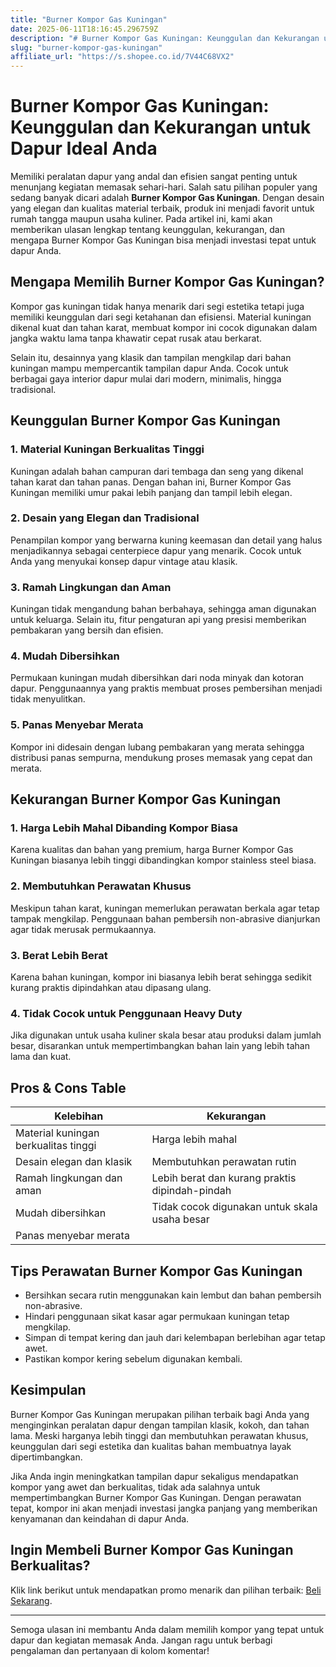 ```yaml
---
title: "Burner Kompor Gas Kuningan"
date: 2025-06-11T18:16:45.296759Z
description: "# Burner Kompor Gas Kuningan: Keunggulan dan Kekurangan untuk Dapur Ideal Anda..."
slug: "burner-kompor-gas-kuningan"
affiliate_url: "https://s.shopee.co.id/7V44C68VX2"
---
```

# Burner Kompor Gas Kuningan: Keunggulan dan Kekurangan untuk Dapur Ideal Anda

Memiliki peralatan dapur yang andal dan efisien sangat penting untuk menunjang kegiatan memasak sehari-hari. Salah satu pilihan populer yang sedang banyak dicari adalah **Burner Kompor Gas Kuningan**. Dengan desain yang elegan dan kualitas material terbaik, produk ini menjadi favorit untuk rumah tangga maupun usaha kuliner. Pada artikel ini, kami akan memberikan ulasan lengkap tentang keunggulan, kekurangan, dan mengapa Burner Kompor Gas Kuningan bisa menjadi investasi tepat untuk dapur Anda.

## Mengapa Memilih Burner Kompor Gas Kuningan?

Kompor gas kuningan tidak hanya menarik dari segi estetika tetapi juga memiliki keunggulan dari segi ketahanan dan efisiensi. Material kuningan dikenal kuat dan tahan karat, membuat kompor ini cocok digunakan dalam jangka waktu lama tanpa khawatir cepat rusak atau berkarat.

Selain itu, desainnya yang klasik dan tampilan mengkilap dari bahan kuningan mampu mempercantik tampilan dapur Anda. Cocok untuk berbagai gaya interior dapur mulai dari modern, minimalis, hingga tradisional.

## Keunggulan Burner Kompor Gas Kuningan

### 1. Material Kuningan Berkualitas Tinggi
Kuningan adalah bahan campuran dari tembaga dan seng yang dikenal tahan karat dan tahan panas. Dengan bahan ini, Burner Kompor Gas Kuningan memiliki umur pakai lebih panjang dan tampil lebih elegan.

### 2. Desain yang Elegan dan Tradisional
Penampilan kompor yang berwarna kuning keemasan dan detail yang halus menjadikannya sebagai centerpiece dapur yang menarik. Cocok untuk Anda yang menyukai konsep dapur vintage atau klasik.

### 3. Ramah Lingkungan dan Aman
Kuningan tidak mengandung bahan berbahaya, sehingga aman digunakan untuk keluarga. Selain itu, fitur pengaturan api yang presisi memberikan pembakaran yang bersih dan efisien.

### 4. Mudah Dibersihkan
Permukaan kuningan mudah dibersihkan dari noda minyak dan kotoran dapur. Penggunaannya yang praktis membuat proses pembersihan menjadi tidak menyulitkan.

### 5. Panas Menyebar Merata
Kompor ini didesain dengan lubang pembakaran yang merata sehingga distribusi panas sempurna, mendukung proses memasak yang cepat dan merata.

## Kekurangan Burner Kompor Gas Kuningan

### 1. Harga Lebih Mahal Dibanding Kompor Biasa
Karena kualitas dan bahan yang premium, harga Burner Kompor Gas Kuningan biasanya lebih tinggi dibandingkan kompor stainless steel biasa.

### 2. Membutuhkan Perawatan Khusus
Meskipun tahan karat, kuningan memerlukan perawatan berkala agar tetap tampak mengkilap. Penggunaan bahan pembersih non-abrasive dianjurkan agar tidak merusak permukaannya.

### 3. Berat Lebih Berat
Karena bahan kuningan, kompor ini biasanya lebih berat sehingga sedikit kurang praktis dipindahkan atau dipasang ulang.

### 4. Tidak Cocok untuk Penggunaan Heavy Duty
Jika digunakan untuk usaha kuliner skala besar atau produksi dalam jumlah besar, disarankan untuk mempertimbangkan bahan lain yang lebih tahan lama dan kuat.

## Pros & Cons Table

| Kelebihan                                  | Kekurangan                                            |
|--------------------------------------------|--------------------------------------------------------|
| Material kuningan berkualitas tinggi     | Harga lebih mahal                                    |
| Desain elegan dan klasik                 | Membutuhkan perawatan rutin                         |
| Ramah lingkungan dan aman               | Lebih berat dan kurang praktis dipindah-pindah      |
| Mudah dibersihkan                        | Tidak cocok digunakan untuk skala usaha besar      |
| Panas menyebar merata                     |                                                      |

## Tips Perawatan Burner Kompor Gas Kuningan

- Bersihkan secara rutin menggunakan kain lembut dan bahan pembersih non-abrasive.
- Hindari penggunaan sikat kasar agar permukaan kuningan tetap mengkilap.
- Simpan di tempat kering dan jauh dari kelembapan berlebihan agar tetap awet.
- Pastikan kompor kering sebelum digunakan kembali.

## Kesimpulan

Burner Kompor Gas Kuningan merupakan pilihan terbaik bagi Anda yang menginginkan peralatan dapur dengan tampilan klasik, kokoh, dan tahan lama. Meski harganya lebih tinggi dan membutuhkan perawatan khusus, keunggulan dari segi estetika dan kualitas bahan membuatnya layak dipertimbangkan.

Jika Anda ingin meningkatkan tampilan dapur sekaligus mendapatkan kompor yang awet dan berkualitas, tidak ada salahnya untuk mempertimbangkan Burner Kompor Gas Kuningan. Dengan perawatan tepat, kompor ini akan menjadi investasi jangka panjang yang memberikan kenyamanan dan keindahan di dapur Anda.

## Ingin Membeli Burner Kompor Gas Kuningan Berkualitas?  

Klik link berikut untuk mendapatkan promo menarik dan pilihan terbaik: [Beli Sekarang](https://s.shopee.co.id/7V44C68VX2).

---

Semoga ulasan ini membantu Anda dalam memilih kompor yang tepat untuk dapur dan kegiatan memasak Anda. Jangan ragu untuk berbagi pengalaman dan pertanyaan di kolom komentar!